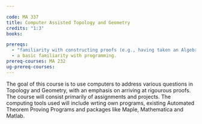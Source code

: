 ```yaml
---

code: MA 337
title: Computer Assisted Topology and Geometry
credits: "1:3"
books:

prereqs:
  - "familiarity with constructing proofs (e.g., having taken an Algebra/Linear Algebra/Analysis course in the mathematics department)"
  - a basic familiarity with programming.
prereq-courses: MA 232
ug-prereq-courses: 
---
```



The goal of this course is to use computers to address various
questions in Topology and Geometry, with an emphasis on arriving at
rigourous proofs. The course will consist primarily of assignments
and projects. The computing tools used will include wrting own programs,
existing Automated Theorem Proving Programs and packages like Maple,
Mathematica and Matlab.
